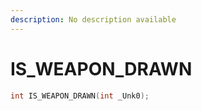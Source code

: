 ```yaml
---
description: No description available 
---
```


# IS_WEAPON_DRAWN

```cpp
int IS_WEAPON_DRAWN(int _Unk0);
```